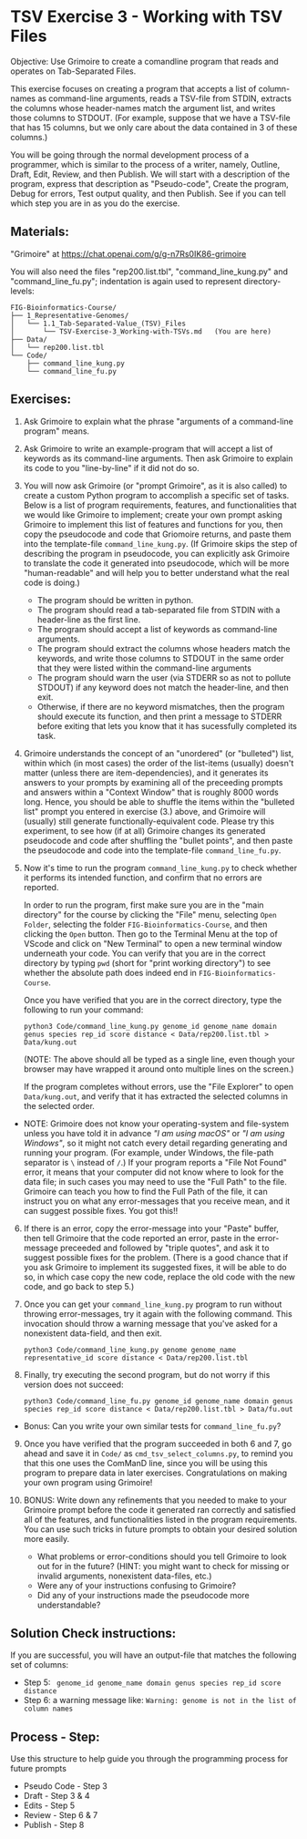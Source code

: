 # TSV Exercise 3 - Working with TSV Files

Objective: Use Grimoire to create a comandline program that reads and operates on Tab-Separated Files.

This exercise focuses on creating a program that accepts a list of column-names as command-line arguments, reads a TSV-file from STDIN, extracts the columns whose header-names match the argument list, and writes those columns to STDOUT. (For example, suppose that we have a TSV-file that has 15 columns, but we only care about the data contained in 3 of these columns.)

You will be going through the normal development process of a programmer, which is similar to the process of a writer, namely, Outline, Draft, Edit, Review, and then Publish. We will start with a description of the program, express that description as "Pseudo-code", Create the program, Debug for errors, Test output quality, and then Publish. See if you can tell which step you are in as you do the exercise.

## Materials: 

"Grimoire" at <https://chat.openai.com/g/g-n7Rs0IK86-grimoire>

You will also need the files "rep200.list.tbl",
"command_line_kung.py" and "command_line_fu.py";
indentation is again used to represent directory-levels:

```
FIG-Bioinformatics-Course/
├── 1_Representative-Genomes/
│   └── 1.1_Tab-Separated-Value_(TSV)_Files
│       └── TSV-Exercise-3_Working-with-TSVs.md   (You are here)
├── Data/
│   └── rep200.list.tbl
└── Code/
    ├── command_line_kung.py
    └── command_line_fu.py
```

## Exercises:

1. Ask Grimoire to explain what the phrase "arguments of a command-line program" means.

2. Ask Grimoire to write an example-program that will accept a list of keywords as its command-line arguments. Then ask Grimoire to explain its code to you "line-by-line" if it did not do so.

3. You will now ask Grimoire (or "prompt Grimoire", as it is also called)  to create a custom Python program to accomplish a specific set of tasks. Below is a list of program requirements, features, and functionalities that we would like Grimoire to implement; create your own prompt asking Grimoire to implement this list of features and functions for you, then copy the pseudocode and code that Griomoire returns, and paste them into the template-file `command_line_kung.py`.
(If Grimoire skips the step of describing the program in pseudocode, you can explicitly ask Grimoire to translate the code it generated into pseudocode, which will be more "human-readable" and will help you to better understand what the real code is doing.)

    * The program should be written in python.
    * The program should read a tab-separated file from STDIN with a header-line as the first line.
    * The program should accept a list of keywords as command-line arguments.
    * The program should extract the columns whose headers match the keywords, and write those columns to STDOUT in the same order that they were listed within the command-line arguments
    * The program should warn the user (via STDERR so as not to pollute STDOUT) if any keyword does not match the header-line, and then exit.
    * Otherwise, if there are no keyword mismatches, then the program should execute its function, and then print a message to STDERR before exiting that lets you know that it has sucessfully completed its task.

4. Grimoire understands the concept of an "unordered" (or "bulleted") list, within which (in most cases) the order of the list-items (usually) doesn't matter (unless there are item-dependencies), and it generates its answers to your prompts by examining all of the preceeding prompts and answers within a "Context Window" that is roughly 8000 words long. Hence, you should be able to shuffle the items within the "bulleted list" prompt you entered in exercise (3.) above, and Grimoire will (usually) still generate functionally-equivalent code. Please try this experiment, to see how (if at all) Grimoire changes its generated pseudocode and code after shuffling the "bullet points", and then paste the pseudocode and code into the template-file `command_line_fu.py`.

5. Now it's time to run the program `command_line_kung.py` to check whether it performs its intended function, and confirm that no errors are reported.

    In order to run the program, first make sure you are in the "main directory" for the course by clicking the "File" menu, selecting `Open Folder`, selecting the folder `FIG-Bioinformatics-Course`,
    and then clicking the `Open` button. Then go to the Terminal Menu at the top of VScode and click on "New Terminal" to open a new terminal window underneath your code. You can verify that you are in the correct directory by typing `pwd` (short for "print working directory") to see whether the absolute path does indeed end in `FIG-Bioinformatics-Course`.

    Once you have verified that you are in the correct directory, type the following to run your command:

    ```
    python3 Code/command_line_kung.py genome_id genome_name domain genus species rep_id score distance < Data/rep200.list.tbl > Data/kung.out
    ```

    (NOTE: The above should all be typed as a single line, even though your browser may have wrapped it around onto multiple lines on the screen.)

    If the program completes without errors, use the "File Explorer" to open `Data/kung.out`, and verify that it has extracted the selected columns in the selected order.

* NOTE: Grimoire does not know your operating-system and file-system unless you have told it in advance _"I am using macOS"_ or _"I am using Windows"_, so it might not catch every detail regarding generating and running your program. (For example, under Windows, the file-path separator is `\` instead of `/`.) If your program reports a "File Not Found" error, it means that your computer did not know where to look for the data file; in such cases you may need to use the "Full Path" to the file. Grimoire can teach you how to find the Full Path of the file, it can instruct you on what any error-messages that you receive mean, and it can suggest possible fixes. You got this!!

6. If there is an error, copy the error-message into your "Paste" buffer, then tell Grimoire that the code reported an error, paste in the error-message preceeded and followed by "triple quotes", and ask it to suggest possible fixes for the problem. (There is a good chance that if you ask Grimoire to implement its suggested fixes, it will be able to do so, in which case copy the new code, replace the old code with the new code, and go back to step 5.)

7. Once you can get your `command_line_kung.py` program to run without throwing error-messages, try it again with the following command. This invocation should throw a warning message that you've asked for a nonexistent data-field, and then exit.
    
    ```
    python3 Code/command_line_kung.py genome genome_name representative_id score distance < Data/rep200.list.tbl 
    ```

 8. Finally, try executing the second program, but do not worry if this version does not succeed:

    ```
    python3 Code/command_line_fu.py genome_id genome_name domain genus species rep_id score distance < Data/rep200.list.tbl > Data/fu.out
    ```
    
* Bonus: Can you write your own similar tests for `command_line_fu.py`? 

9. Once you have verified that the program succeeded in both 6 and 7, go ahead and save it in `Code/` as `cmd_tsv_select_columns.py`, to remind you that this one uses the ComManD line, since you will be using this program to prepare data in later exercises. Congratulations on making your own program using Grimoire!

9. BONUS: Write down any refinements that you needed to make to your Grimoire prompt before the code it generated ran correctly and satisfied all of the features, and functionalities listed in the program requirements. You can use such tricks in future prompts to obtain your desired solution more easily.
    * What problems or error-conditions should you tell Grimoire to look out for in the future?
    (HINT: you might want to check for missing or invalid arguments, nonexistent data-files, etc.)
    * Were any of your instructions confusing to Grimoire? 
    * Did any of your instructions made the pseudocode more understandable?

## Solution Check instructions:
If you are successful, you will have an output-file that matches the following set of columns:
* Step 5: ``` genome_id genome_name domain genus species rep_id score distance```
* Step 6: a warning message like: ```Warning: genome is not in the list of column names```

## Process - Step: 
Use this structure to help guide you through the programming process for future prompts
* Pseudo Code - Step 3
* Draft - Step 3 & 4
* Edits - Step 5
* Review - Step 6 & 7
* Publish - Step 8